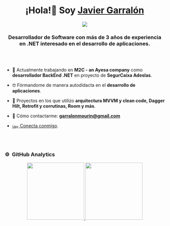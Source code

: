 <div align="center">
<h1 align="center">¡Hola!👋 Soy <a href="https://www.linkedin.com/in/javier-garralon-mourin/">Javier Garralón</a></h1>
<img src="https://i.imgur.com/Tc40qse.png">
<h3>Desarrollador de Software con más de 3 años de experiencia en .NET interesado en el desarrollo de aplicaciones.</h3>
</div>

<br/>
<br/>

- 🔭 Actualmente trabajando en **M2C - an Ayesa company** como **desarrollador BackEnd .NET** en proyecto de **SegurCaixa Adeslas**.

- 🤓 Fórmandome de manera autodidacta en el **desarrollo de aplicaciones**.

- 📱 Proyectos en los que utilizo **arquitectura MVVM y clean code, Dagger Hilt, Retrofit y corrutinas, Room y más**.

- 📧 Cómo contactarme: **garralonmourin@gmail.com**

- <a href="https://www.linkedin.com/in/javier-garralon-mourin" target="blank"><img align="center" src="https://raw.githubusercontent.com/rahuldkjain/github-profile-readme-generator/master/src/images/icons/Social/linked-in-alt.svg" alt="javiergarralon" height="15" width="20"/>&nbsp;<a href="https://www.linkedin.com/in/javier-garralon-mourin" target="blank">Conecta conmigo</a>.


  <br/>
  <br/>

### ⚙️ &nbsp;GitHub Analytics

<p align="center">
<a href="https://github.com/javiergarralon">
  <img height="180em" src="https://github-readme-stats-eight-theta.vercel.app/api?username=javiergarralon&show_icons=true&theme=algolia&include_all_commits=true&count_private=true"/>
  <img height="180em" src="https://github-readme-stats-eight-theta.vercel.app/api/top-langs/?username=javiergarralon&layout=compact&langs_count=8&theme=algolia"/>
</a>
</p>

